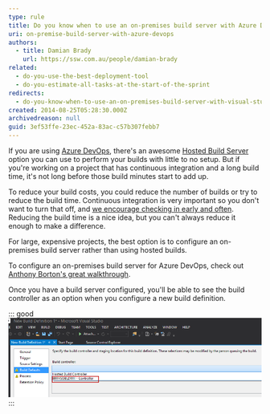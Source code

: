 ```yaml
---
type: rule
title: Do you know when to use an on-premises build server with Azure DevOps?
uri: on-premise-build-server-with-azure-devops
authors:
  - title: Damian Brady
    url: https://ssw.com.au/people/damian-brady
related:
  - do-you-use-the-best-deployment-tool
  - do-you-estimate-all-tasks-at-the-start-of-the-sprint
redirects:
  - do-you-know-when-to-use-an-on-premises-build-server-with-visual-studio-online
created: 2014-08-25T05:28:30.000Z
archivedreason: null
guid: 3ef53ffe-23ec-452a-83ac-c57b307febb7
---
```


If you are using [Azure DevOps](https://azure.microsoft.com/en-us/services/devops), there's an awesome [Hosted Build Server](https://devblogs.microsoft.com/bharry/configuring-a-build-server-against-your-shiny-new-hosted-tfs-account/) option you can use to perform your builds with little to no setup. But if you're working on a project that has continuous integration and a long build time, it's not long before those build minutes start to add up.

<!--endintro-->

To reduce your build costs, you could reduce the number of builds or try to reduce the build time. Continuous integration is very important so you don't want to turn that off, and [we encourage checking in early and often](/do-you-know-to-get-visual-studio-to-remind-you-to-check-in). Reducing the build time is a nice idea, but you can't always reduce it enough to make a difference.

For large, expensive projects, the best option is to configure an on-premises build server rather than using hosted builds.

To configure an on-premises build server for Azure DevOps, check out [Anthony Borton's great walkthrough](https://anthonyborton.com/2014/04/configuring-on-premises-build-server-for-visual-studio-online/).

Once you have a build server configured, you'll be able to see the build controller as an option when you configure a new build definition.

::: good  
![Figure: Good Example - We have the option of an on-premises build controller as well as the Hosted Build controller](/rules/on-premise-build-server-with-azure-devops/vso_build.png)  
:::

